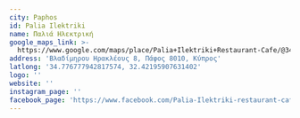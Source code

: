 ```yaml
---
city: Paphos
id: Palia Ilektriki
name: Παλιά Ηλεκτρική
google_maps_link: >-
  https://www.google.com/maps/place/Palia+Ilektriki+Restaurant-Cafe/@34.7766679,32.4197831,17z/data=!3m1!4b1!4m5!3m4!1s0x14e707d140bd65b1:0xad12f557d89e7d08!8m2!3d34.7766585!4d32.4219526
address: 'Βλαδίμηρου Ηρακλέους 8, Πάφος 8010, Κύπρος'
latlong: '34.776777942817574, 32.42195907631402'
logo: ''
website: ''
instagram_page: ''
facebook_page: 'https://www.facebook.com/Palia-Ilektriki-restaurant-cafe-266652683452111/'
---
```


